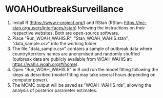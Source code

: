 # WOAHOutbreakSurveillance


1. Install R (https://www.r-project.org/) and RStan (RStan: https://mc-stan.org/users/interfaces/rstan) following the instructions on their respective websites. Both are open-source software.
2. Place "Run_WOAH_WAHIS.R", "Stan_WOAH_WAHIS.stan", "data_sample.csv" into the working folder.
3. The file "data_sample.csv" contains a sample of outbreak data where country/territory names are anonymised and randomly shuffled (outbreak data are publicly available from WOAH WAHIS at: https://wahis.woah.org/#/home).
4. Open "Run_WOAH_WAHIS.R" in R and run the model fitting following the steps as described (model fitting may take several hours depending on computer power).
5. The MCMC output will be saved as "WOAH_WAHIS.rds", allowing the analysis of posterior parameter estimates.   
